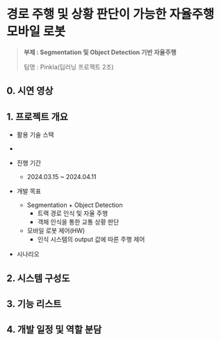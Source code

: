 # 경로 주행 및 상황 판단이 가능한 자율주행 모바일 로봇
> **부제 : Segmentation 및 Object Detection 기반 자율주행**
> 
> 팀명 : Pinkla(딥러닝 프로젝트 2조)

## 0. 시연 영상

## 1. 프로젝트 개요
- 활용 기술 스택
- 
- 진행 기간
    - 2024.03.15 ~ 2024.04.11
- 개발 목표
    - Segmentation + Object Detection
        - 트랙 경로 인식 및 자율 주행
        - 객체 인식을 통한 교통 상황 판단
    - 모바일 로봇 제어(HW)
        - 인식 시스템의 output 값에 따른 주행 제어
     
- 시나리오


## 2. 시스템 구성도



## 3. 기능 리스트



## 4. 개발 일정 및 역할 분담
